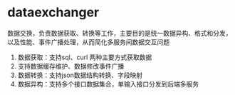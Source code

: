 # dataexchanger
数据交换，负责数据获取、转换等工作，主要目的是统一数据异构、格式和分发，以及性能、事件广播处理，从而简化多服务间数据交互问题
1. 数据获取：支持sql、curl 两种主要方式获取数据
2. 支持数据缓存维护、数据修改事件广播
3. 数据转换：支持json数据结构转换、字段映射
4. 数据异构：支持多个接口数据集合，单输入接口分发到后端多服务
